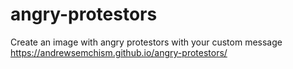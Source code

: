 # angry-protestors
Create an image with angry protestors with your custom message  
https://andrewsemchism.github.io/angry-protestors/
